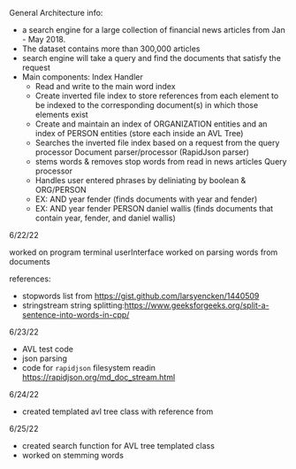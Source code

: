 General Architecture info: 
- a search engine for a large collection of financial news articles from Jan - May 2018.  
- The dataset contains more than 300,000 articles
- search engine will take a query and find the documents that satisfy the request
- Main components: 
  Index Handler 
    * Read and write to the main word index 
    * Create inverted file index to store references from each element to be indexed to the 
      corresponding document(s) in which those elements exist
    * Create and maintain an index of ORGANIZATION entities and an index of PERSON entities (store each inside an AVL Tree) 
    * Searches the inverted file index based on a request from the query processor
  Document parser/processor (RapidJson parser)
    * stems words & removes stop words from read in news articles 
  Query processor
    * Handles user entered phrases by deliniating by boolean & ORG/PERSON
    * EX: AND year fender (finds documents with year and fender) 
    * EX: AND year fender PERSON daniel wallis (finds documents that contain year, fender, and daniel wallis) 
 
 
6/22/22 

worked on program terminal userInterface 
worked on parsing words from documents

references:
* stopwords list from https://gist.github.com/larsyencken/1440509
* stringstream string splitting:https://www.geeksforgeeks.org/split-a-sentence-into-words-in-cpp/


6/23/22
* AVL test code
* json parsing
* code for `rapidjson` filesystem readin https://rapidjson.org/md_doc_stream.html

6/24/22
* created templated avl tree class with reference from 

6/25/22
* created search function for AVL tree templated class 
* worked on stemming words
